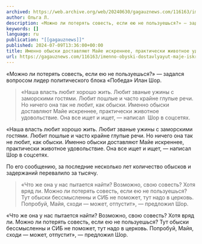 ```yaml
---
archived: https://web.archive.org/web/20240630/gagauznews.com/116163/imenno-obyski-dostavlyayut-maje-iskrennee-prakticheski-zhivotnoe-udovolstvie-shor.html
author: Ольга Л.
description: «Можно ли потерять совесть, если ею не пользуешься?» — задался вопросом лидер политического блока «Победа» Илан Шор. «Наша власть любит хорошо жить. Любит званые ужины с заморскими гостями. Любит пошлые и часто крайне глупые речи. Но ничего она так не любит, как обыски. Именно обыски доставляют Майе искреннее, практически животное удовольствие. Она все ищет и ищет, — написал  Шор в соцсетях. По его сообщению, за последние несколько лет количество обысков и задержаний перевалило за тысячу. «Что же она у нас пытается найти? Возможно, свою совесть? Хотя вряд ли. Можно ли потерять совесть, если ею не пользуешься? Тут обыски бессмысленны и […]
keywords: []
language: ru
publication: "[[gagauznews]]"
published: 2024-07-09T13:36:00+00:00
title: Именно обыски доставляют Майе искреннее, практически животное удовольствие - Шор
url: https://gagauznews.com/116163/imenno-obyski-dostavlyayut-maje-iskrennee-prakticheski-zhivotnoe-udovolstvie-shor.html
---
```


«Можно ли потерять совесть, если ею не пользуешься?» — задался вопросом лидер политического блока «Победа» Илан Шор.

> «Наша власть любит хорошо жить. Любит званые ужины с заморскими гостями. Любит пошлые и часто крайне глупые речи. Но ничего она так не любит, как обыски. Именно обыски доставляют Майе искреннее, практически животное удовольствие. Она все ищет и ищет, — написал  Шор в соцсетях.

«Наша власть любит хорошо жить. Любит званые ужины с заморскими гостями. Любит пошлые и часто крайне глупые речи. Но ничего она так не любит, как обыски. Именно обыски доставляют Майе искреннее, практически животное удовольствие. Она все ищет и ищет, — написал  Шор в соцсетях.

По его сообщению, за последние несколько лет количество обысков и задержаний перевалило за тысячу.

> «Что же она у нас пытается найти? Возможно, свою совесть? Хотя вряд ли. Можно ли потерять совесть, если ею не пользуешься? Тут обыски бессмысленны и СИБ не поможет, тут надо в церковь. Попробуй, Майя, сходи — может, отпустит», — предложил Шор.

«Что же она у нас пытается найти? Возможно, свою совесть? Хотя вряд ли. Можно ли потерять совесть, если ею не пользуешься? Тут обыски бессмысленны и СИБ не поможет, тут надо в церковь. Попробуй, Майя, сходи — может, отпустит», — предложил Шор.